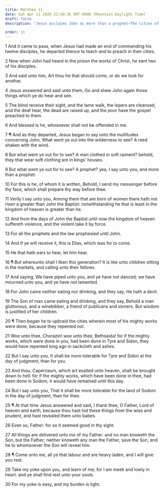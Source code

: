```yaml
---
title: Matthew 11
date: Sat Apr 11 2020 22:49:36 GMT-0600 (Mountain Daylight Time)
draft: false
description: "Jesus acclaims John as more than a prophet—The cities of Chorazin, Bethsaida, and Capernaum are rebuked for unbelief—The Son reveals the Father—The yoke of Christ is easy, and His burden is light."

order: 11
---
```

    
1 And it came to pass, when Jesus had made an end of commanding his twelve disciples, he departed thence to teach and to preach in their cities.

2 Now when John had heard in the prison the works of Christ, he sent two of his disciples.

3 And said unto him, Art thou he that should come, or do we look for another.

4 Jesus answered and said unto them, Go and shew John again those things which ye do hear and see.

5 The blind receive their sight, and the lame walk, the lepers are cleansed, and the deaf hear, the dead are raised up, and the poor have the gospel preached to them.

6 And blessed is he, whosoever shall not be offended in me.

7 ¶ And as they departed, Jesus began to say unto the multitudes concerning John, What went ye out into the wilderness to see? A reed shaken with the wind.

8 But what went ye out for to see? A man clothed in soft raiment? behold, they that wear soft clothing are in kings’ houses.

9 But what went ye out for to see? A prophet? yea, I say unto you, and more than a prophet.

10 For this is he, of whom it is written, Behold, I send my messenger before thy face, which shall prepare thy way before thee.

11 Verily I say unto you, Among them that are born of women there hath not risen a greater than John the Baptist: notwithstanding he that is least in the kingdom of heaven is greater than he.

12 And from the days of John the Baptist until now the kingdom of heaven suffereth violence, and the violent take it by force.

13 For all the prophets and the law prophesied until John.

14 And if ye will receive it, this is Elias, which was for to come.

15 He that hath ears to hear, let him hear.

16 ¶ But whereunto shall I liken this generation? It is like unto children sitting in the markets, and calling unto their fellows.

17 And saying, We have piped unto you, and ye have not danced; we have mourned unto you, and ye have not lamented.

18 For John came neither eating nor drinking, and they say, He hath a devil.

19 The Son of man came eating and drinking, and they say, Behold a man gluttonous, and a winebibber, a friend of publicans and sinners. But wisdom is justified of her children.

20 ¶ Then began he to upbraid the cities wherein most of his mighty works were done, because they repented not.

21 Woe unto thee, Chorazin! woe unto thee, Bethsaida! for if the mighty works, which were done in you, had been done in Tyre and Sidon, they would have repented long ago in sackcloth and ashes.

22 But I say unto you, It shall be more tolerable for Tyre and Sidon at the day of judgment, than for you.

23 And thou, Capernaum, which art exalted unto heaven, shalt be brought down to hell: for if the mighty works, which have been done in thee, had been done in Sodom, it would have remained until this day.

24 But I say unto you, That it shall be more tolerable for the land of Sodom in the day of judgment, than for thee.

25 ¶ At that time Jesus answered and said, I thank thee, O Father, Lord of heaven and earth, because thou hast hid these things from the wise and prudent, and hast revealed them unto babes.

26 Even so, Father: for so it seemed good in thy sight.

27 All things are delivered unto me of my Father: and no man knoweth the Son, but the Father; neither knoweth any man the Father, save the Son, and he to whomsoever the Son will reveal him.

28 ¶ Come unto me, all ye that labour and are heavy laden, and I will give you rest.

29 Take my yoke upon you, and learn of me; for I am meek and lowly in heart: and ye shall find rest unto your souls.

30 For my yoke is easy, and my burden is light.
